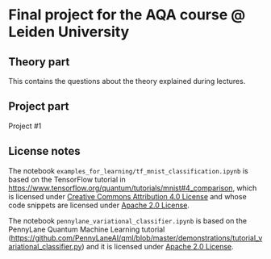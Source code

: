 # Final project for the AQA course @ Leiden University
## Theory part
This contains the questions about the theory explained during lectures.

## Project part
Project #1

## License notes
The notebook `examples_for_learning/tf_mnist_classification.ipynb` is based on the TensorFlow tutorial in https://www.tensorflow.org/quantum/tutorials/mnist#4_comparison, which is licensed under [Creative Commons Attribution 4.0 License](https://creativecommons.org/licenses/by/4.0/) and whose code snippets are licensed under [Apache 2.0 License](https://www.apache.org/licenses/LICENSE-2.0).

The notebook `pennylane_variational_classifier.ipynb` is based on the PennyLane Quantum Machine Learning tutorial (https://github.com/PennyLaneAI/qml/blob/master/demonstrations/tutorial_variational_classifier.py) and it is licensed under [Apache 2.0 License](https://www.apache.org/licenses/LICENSE-2.0).